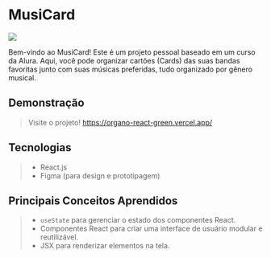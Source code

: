 # MusiCard

<img loading="lazy" src="http://img.shields.io/static/v1?label=STATUS&message=Em%20Progresso&color=yellow&style=for-the-badge"/>

Bem-vindo ao MusiCard! Este é um projeto pessoal baseado em um curso da Alura. Aqui, você pode organizar cartões (Cards) das suas bandas favoritas junto com suas músicas preferidas, tudo organizado por gênero musical. 

## Demonstração
>Visite o projeto! https://organo-react-green.vercel.app/

## Tecnologias

>- React.js
>- Figma (para design e prototipagem)

## Principais Conceitos Aprendidos

>- `useState` para gerenciar o estado dos componentes React.
>- Componentes React para criar uma interface de usuário modular e reutilizável.
>- JSX para renderizar elementos na tela.
